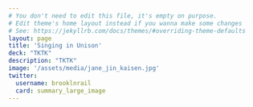 ```yaml
---
# You don't need to edit this file, it's empty on purpose.
# Edit theme's home layout instead if you wanna make some changes
# See: https://jekyllrb.com/docs/themes/#overriding-theme-defaults
layout: page
title: 'Singing in Unison'
deck: "TKTK"
description: "TKTK"
image: '/assets/media/jane_jin_kaisen.jpg'
twitter:
  username: brooklnrail
  card: summary_large_image
---
```



